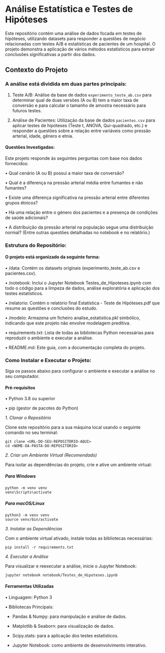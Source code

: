 # Análise Estatística e Testes de Hipóteses

Este repositório contém uma análise de dados focada em testes de hipóteses, utilizando datasets para responder a questões de negócio relacionadas com testes A/B e estatísticas de pacientes de um hospital. O projeto demonstra a aplicação de vários métodos estatísticos para extrair conclusões significativas a partir dos dados.

## Contexto do Projeto

### A análise está dividida em duas partes principais:
1.	Teste A/B: Análise da base de dados `experimento_teste_ab.csv` para determinar qual de duas versões (A ou B) tem a maior taxa de conversão e para calcular o tamanho de amostra necessário para futuros testes.

2.	Análise de Pacientes: Utilização da base de dados `pacientes.csv` para aplicar testes de hipóteses (Teste t, ANOVA, Qui-quadrado, etc.) e responder a questões sobre a relação entre variáveis como pressão arterial, idade, gênero e etnia.

#### Questões Investigadas:
Este projeto responde às seguintes perguntas com base nos dados fornecidos:

•	Qual cenário (A ou B) possui a maior taxa de conversão?

•	Qual é a diferença na pressão arterial média entre fumantes e não fumantes?

•	Existe uma diferença significativa na pressão arterial entre diferentes grupos étnicos?

•	Há uma relação entre o género dos pacientes e a presença de condições de saúde adicionais?

•	A distribuição da pressão arterial na população segue uma distribuição normal? (Entre outras questões detalhadas no notebook e no relatório.)

### Estrutura do Repositório:

#### O projeto está organizado da seguinte forma:

•	/data: Contém os datasets originais (experimento_teste_ab.csv e pacientes.csv).

•	/notebook: Inclui o Jupyter Notebook Testes_de_Hipoteses.ipynb com todo o código para a limpeza de dados, análise exploratória e aplicação dos testes estatísticos.

•	/relatorio: Contém o relatório final Estatística - Teste de Hipóteses.pdf que resume as questões e conclusões do estudo.

•	/modelo: Armazena um ficheiro analise_estatistica.pkl simbólico, indicando que este projeto não envolve modelagem preditiva.

•	requirements.txt: Lista de todas as bibliotecas Python necessárias para reproduzir o ambiente e executar a análise.

•	README.md: Este guia, com a documentação completa do projeto.

### Como Instalar e Executar o Projeto:

Siga os passos abaixo para configurar o ambiente e executar a análise no seu computador.

#### Pré-requisitos

•	Python 3.8 ou superior

•	pip (gestor de pacotes do Python)

*1. Clonar o Repositório*

Clone este repositório para a sua máquina local usando o seguinte comando no seu terminal:

    git clone <URL-DO-SEU-REPOSITÓRIO-AQUI>
    cd <NOME-DA-PASTA-DO-REPOSITÓRIO>

*2. Criar um Ambiente Virtual (Recomendado)*

Para isolar as dependências do projeto, crie e ative um ambiente virtual:

##### Para Windows
    python -m venv venv
    venv\Scripts\activate

##### Para macOS/Linux
    python3 -m venv venv
    source venv/bin/activate

*3. Instalar as Dependências*

Com o ambiente virtual ativado, instale todas as bibliotecas necessárias:

    pip install -r requirements.txt

*4. Executar a Análise*

Para visualizar e reexecutar a análise, inicie o Jupyter Notebook:

    jupyter notebook notebook/Testes_de_Hipoteses.ipynb

#### Ferramentas Utilizadas

•	Linguagem: Python 3

•	Bibliotecas Principais:

- Pandas & Numpy: para manipulação e análise de dados.

- Matplotlib & Seaborn: para visualização de dados.

- Scipy.stats: para a aplicação dos testes estatísticos.

- Jupyter Notebook: como ambiente de desenvolvimento interativo.
